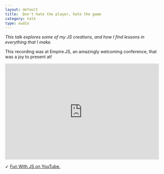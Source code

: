 ```yaml
---
layout: default
title:  Don't hate the player, hate the game
category: talk
type: audio
---
```


*This talk explores some of my JS creations, and how I find lessons in everything that I make.*

This recording was at Empire.JS, an amazingly welcoming conference, that was a joy to present at!

<iframe width="100%" height="315" src="https://www.youtube.com/embed/GYPhCw0tAVM" frameborder="0" allowfullscreen></iframe>

➶ [Fun With JS on YouTube.](https://www.youtube.com/watch?v=GYPhCw0tAVM)


